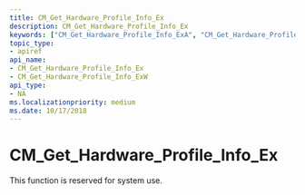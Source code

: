 ```yaml
---
title: CM_Get_Hardware_Profile_Info_Ex
description: CM_Get_Hardware_Profile_Info_Ex
keywords: ["CM_Get_Hardware_Profile_Info_ExA", "CM_Get_Hardware_Profile_Info_ExW", "CM_Get_Hardware_Profile_Info_Ex Device and Driver Installation"]
topic_type:
- apiref
api_name:
- CM_Get_Hardware_Profile_Info_Ex
- CM_Get_Hardware_Profile_Info_ExW
api_type:
- NA
ms.localizationpriority: medium
ms.date: 10/17/2018
---
```


# CM_Get_Hardware_Profile_Info_Ex

This function is reserved for system use.
